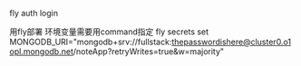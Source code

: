 fly auth login


用fly部署
环境变量需要用command指定
fly secrets set MONGODB_URI="mongodb+srv://fullstack:thepasswordishere@cluster0.o1opl.mongodb.net/noteApp?retryWrites=true&w=majority"

